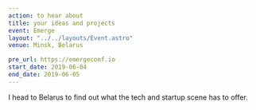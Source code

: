 ```yaml
---
action: to hear about
title: your ideas and projects
event: Emerge
layout: "../../layouts/Event.astro"
venue: Minsk, Belarus

pre_url: https://emergeconf.io
start_date: 2019-06-04
end_date: 2019-06-05
---
```


I head to Belarus to find out what the tech and startup scene has to offer.
